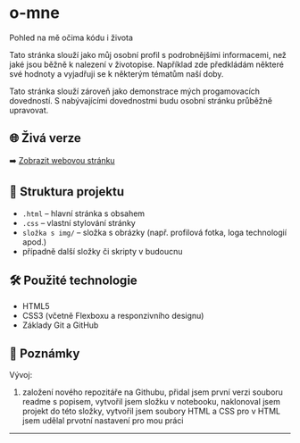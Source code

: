 # o-mne
Pohled na mě očima kódu i života

Tato stránka slouží jako můj osobní profil s podrobnějšími informacemi, než jaké jsou běžně k nalezení v životopise.
Například zde předkládám některé své hodnoty a vyjadřuji se k některým tématům naší doby.

Tato stránka slouží zároveň jako demonstrace mých progamovacích dovedností. 
S nabývajícími dovednostmi budu osobní stránku průběžně upravovat.

## 🌐 Živá verze
➡️ [Zobrazit webovou stránku](https://leosjirkovsky8.github.io/o-mne)

## 📁 Struktura projektu
- `.html` – hlavní stránka s obsahem
- `.css` – vlastní stylování stránky
- `složka s img/` – složka s obrázky (např. profilová fotka, loga technologií apod.)
- případně další složky či skripty v budoucnu

## 🛠️ Použité technologie
- HTML5
- CSS3 (včetně Flexboxu a responzivního designu)
- Základy Git a GitHub

## 📌 Poznámky
Vývoj:
1) založení nového repozitáře na Githubu, přidal jsem první verzi souboru readme s popisem, vytvořil jsem složku v notebooku, naklonoval jsem projekt do této složky, vytvořil jsem soubory HTML a CSS pro v HTML jsem udělal prvotní nastavení pro mou práci





---
